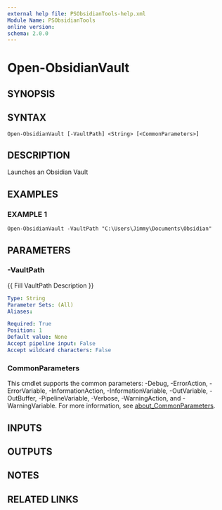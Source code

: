 ```yaml
---
external help file: PSObsidianTools-help.xml
Module Name: PSObsidianTools
online version:
schema: 2.0.0
---
```


# Open-ObsidianVault

## SYNOPSIS

## SYNTAX

```
Open-ObsidianVault [-VaultPath] <String> [<CommonParameters>]
```

## DESCRIPTION
Launches an Obsidian Vault

## EXAMPLES

### EXAMPLE 1
```
Open-ObsidianVault -VaultPath "C:\Users\Jimmy\Documents\Obsidian"
```

## PARAMETERS

### -VaultPath
{{ Fill VaultPath Description }}

```yaml
Type: String
Parameter Sets: (All)
Aliases:

Required: True
Position: 1
Default value: None
Accept pipeline input: False
Accept wildcard characters: False
```

### CommonParameters
This cmdlet supports the common parameters: -Debug, -ErrorAction, -ErrorVariable, -InformationAction, -InformationVariable, -OutVariable, -OutBuffer, -PipelineVariable, -Verbose, -WarningAction, and -WarningVariable. For more information, see [about_CommonParameters](http://go.microsoft.com/fwlink/?LinkID=113216).

## INPUTS

## OUTPUTS

## NOTES

## RELATED LINKS
